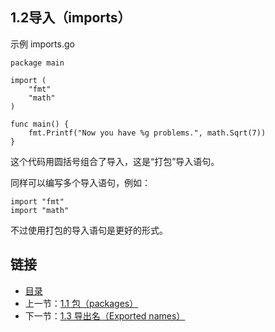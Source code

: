 ## 1.2导入（imports）

示例 imports.go

	package main

	import (
		"fmt"
		"math"
	)

	func main() {
		fmt.Printf("Now you have %g problems.", math.Sqrt(7))
	}

这个代码用圆括号组合了导入，这是“打包”导入语句。

同样可以编写多个导入语句，例如：

	import "fmt"
	import "math"

不过使用打包的导入语句是更好的形式。

## 链接
* [目录](https://github.com/alphaeye/go-zh/blob/master/directory.md)
* 上一节：[1.1 包（packages）](https://github.com/alphaeye/go-zh/blob/master/01.01.md)
* 下一节：[1.3 导出名（Exported names）](https://github.com/alphaeye/go-zh/blob/master/01.03.md)

